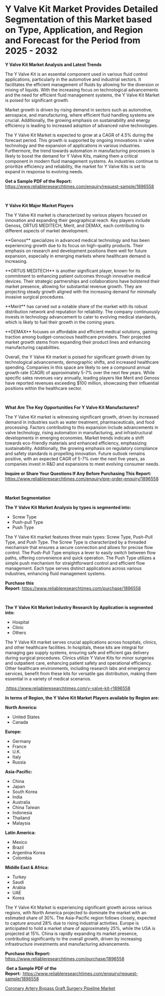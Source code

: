<p><h1>Y Valve Kit Market Provides Detailed Segmentation of this Market based on Type, Application, and Region and Forecast for the Period from 2025 - 2032</h1></p><p><strong>Y Valve Kit Market Analysis and Latest Trends</strong></p>
<p><p>The Y Valve Kit is an essential component used in various fluid control applications, particularly in the automotive and industrial sectors. It facilitates the efficient management of fluids by allowing for the diversion or mixing of liquids. With the increasing focus on technological advancements and the need for efficient fluid management systems, the Y Valve Kit Market is poised for significant growth.</p><p>Market growth is driven by rising demand in sectors such as automotive, aerospace, and manufacturing, where efficient fluid handling systems are crucial. Additionally, the growing emphasis on sustainability and energy efficiency is leading to increased adoption of advanced valve technologies.</p><p>The Y Valve Kit Market is expected to grow at a CAGR of 4.5% during the forecast period. This growth is supported by ongoing innovations in valve technology and the expansion of applications in various industries. Furthermore, the trend towards automation in manufacturing processes is likely to boost the demand for Y Valve Kits, making them a critical component in modern fluid management systems. As industries continue to prioritize efficiency and reliability, the market for Y Valve Kits is set to expand in response to evolving needs.</p></p>
<p><strong>Get a Sample PDF of the Report:&nbsp;</strong> <a href="https://www.reliableresearchtimes.com/enquiry/request-sample/1896558?utm_campaign=3044&utm_medium=2&utm_source=Github&utm_content=ia&utm_term=05032025&utm_id=y-valve-kit">https://www.reliableresearchtimes.com/enquiry/request-sample/1896558</a></p>
<p>&nbsp;</p>
<p><strong>Y Valve Kit Major Market Players</strong></p>
<p><p>The Y Valve Kit market is characterized by various players focused on innovation and expanding their geographical reach. Key players include Genoss, ORTUS MEDITECH, Merit, and DEMAX, each contributing to different aspects of market development.</p><p>**Genoss** specializes in advanced medical technology and has been experiencing growth due to its focus on high-quality products. Their emphasis on research and development positions them well for future expansion, especially in emerging markets where healthcare demand is increasing.</p><p>**ORTUS MEDITECH** is another significant player, known for its commitment to enhancing patient outcomes through innovative medical devices. Their strategic partnerships and collaborations have bolstered their market presence, allowing for substantial revenue growth. They are projecting steady growth aligned with the increasing demand for minimally invasive surgical procedures.</p><p>**Merit** has carved out a notable share of the market with its robust distribution network and reputation for reliability. The company continuously invests in technology advancement to cater to evolving medical standards, which is likely to fuel their growth in the coming years.</p><p>**DEMAX** focuses on affordable and efficient medical solutions, gaining traction among budget-conscious healthcare providers. Their projected market growth stems from expanding their product lines and enhancing manufacturing capabilities.</p><p>Overall, the Y Valve Kit market is poised for significant growth driven by technological advancements, demographic shifts, and increased healthcare spending. Companies in this space are likely to see a compound annual growth rate (CAGR) of approximately 5-7% over the next few years. While specific sales revenues vary annually, leading players like Merit and Genoss have reported revenues exceeding $100 million, showcasing their influential positions within the healthcare sector.</p></p>
<p>&nbsp;</p>
<p><strong>What Are The Key Opportunities For Y Valve Kit Manufacturers?</strong></p>
<p><p>The Y Valve Kit market is witnessing significant growth, driven by increased demand in industries such as water treatment, pharmaceuticals, and food processing. Factors contributing to this expansion include advancements in valve technology, rising automation in manufacturing, and infrastructural developments in emerging economies. Market trends indicate a shift towards eco-friendly materials and enhanced efficiency, emphasizing sustainability. Additionally, the growing emphasis on regulatory compliance and safety standards is propelling innovation. Future outlook remains positive, with an expected CAGR of 5-7% over the next five years, as companies invest in R&D and expansions to meet evolving consumer needs.</p></p>
<p><strong>Inquire or Share Your Questions If Any Before Purchasing This Report:</strong> <a href="https://www.reliableresearchtimes.com/enquiry/pre-order-enquiry/1896558?utm_campaign=3044&utm_medium=2&utm_source=Github&utm_content=ia&utm_term=05032025&utm_id=y-valve-kit">https://www.reliableresearchtimes.com/enquiry/pre-order-enquiry/1896558</a></p>
<p>&nbsp;</p>
<p><strong>Market Segmentation</strong></p>
<p><strong>The Y Valve Kit Market Analysis by types is segmented into:</strong></p>
<p><ul><li>Screw Type</li><li>Push-pull Type</li><li>Push Type</li></ul></p>
<p><p>The Y Valve Kit market features three main types: Screw Type, Push-Pull Type, and Push Type. The Screw Type is characterized by a threaded mechanism that ensures a secure connection and allows for precise flow control. The Push-Pull Type employs a lever to easily switch between flow paths, offering convenience and quick operation. The Push Type utilizes a simple push mechanism for straightforward control and efficient flow management. Each type serves distinct applications across various industries, enhancing fluid management systems.</p></p>
<p><strong>Purchase this Report:&nbsp;</strong><a href="https://www.reliableresearchtimes.com/purchase/1896558?utm_campaign=3044&utm_medium=2&utm_source=Github&utm_content=ia&utm_term=05032025&utm_id=y-valve-kit">https://www.reliableresearchtimes.com/purchase/1896558</a></p>
<p>&nbsp;</p>
<p><strong>The Y Valve Kit Market Industry Research by Application is segmented into:</strong></p>
<p><ul><li>Hospital</li><li>Clinic</li><li>Others</li></ul></p>
<p><p>The Y Valve Kit market serves crucial applications across hospitals, clinics, and other healthcare facilities. In hospitals, these kits are integral for managing gas supply systems, ensuring safe and efficient gas delivery during surgical procedures. Clinics utilize Y Valve Kits for minor surgeries and outpatient care, enhancing patient safety and operational efficiency. Other healthcare environments, including research labs and emergency services, benefit from these kits for versatile gas distribution, making them essential in a variety of medical scenarios.</p></p>
<p><a href="https://www.reliableresearchtimes.com/y-valve-kit-r1896558?utm_campaign=3044&utm_medium=2&utm_source=Github&utm_content=ia&utm_term=05032025&utm_id=y-valve-kit">&nbsp;https://www.reliableresearchtimes.com/y-valve-kit-r1896558</a></p>
<p><strong>In terms of Region, the Y Valve Kit Market Players available by Region are:</strong></p>
<p>
    <p> <strong> North America: </strong>
        <ul>
            <li>United States</li>
            <li>Canada</li>
        </ul>
        </p> 
    <p> <strong> Europe: </strong>
        <ul>
            <li>Germany</li>
            <li>France</li>
            <li>U.K.</li>
            <li>Italy</li>
            <li>Russia</li>
        </ul>
        </p> 
    <p> <strong> Asia-Pacific: </strong>
        <ul>
            <li>China</li>
            <li>Japan</li>
            <li>South Korea</li>
            <li>India</li>
            <li>Australia</li>
            <li>China Taiwan</li>
            <li>Indonesia</li>
            <li>Thailand</li>
            <li>Malaysia</li>
        </ul>
        </p> 
    <p> <strong> Latin America: </strong>
        <ul>
            <li>Mexico</li>
            <li>Brazil</li>
            <li>Argentina Korea</li>
            <li>Colombia</li>
        </ul>
        </p> 
    <p> <strong> Middle East & Africa: </strong>
        <ul>
            <li>Turkey</li>
            <li>Saudi</li>
            <li>Arabia</li>
            <li>UAE</li>
            <li>Korea</li>
        </ul>
    </p>
    </p>
<p><p>The Y Valve Kit Market is experiencing significant growth across various regions, with North America projected to dominate the market with an estimated share of 30%. The Asia-Pacific region follows closely, expected to capture around 28% due to rising industrial activities. Europe is anticipated to hold a market share of approximately 25%, while the USA is projected at 15%. China is rapidly expanding its market presence, contributing significantly to the overall growth, driven by increasing infrastructure investments and manufacturing advancements.</p></p>
<p><strong>Purchase this Report: </strong><a href="https://www.reliableresearchtimes.com/purchase/1896558?utm_campaign=3044&utm_medium=2&utm_source=Github&utm_content=ia&utm_term=05032025&utm_id=y-valve-kit">https://www.reliableresearchtimes.com/purchase/1896558</a></p>
<p>&nbsp;<strong>Get a Sample PDF of the Report:&nbsp;&nbsp;</strong><a href="https://www.reliableresearchtimes.com/enquiry/request-sample/1896558?utm_campaign=3044&utm_medium=2&utm_source=Github&utm_content=ia&utm_term=05032025&utm_id=y-valve-kit">https://www.reliableresearchtimes.com/enquiry/request-sample/1896558</a></p>
<p><strong></strong></p>
<p><p><a href="https://github.com/kaqiewan/Market-Research-Report-List-1/blob/main/coronary-artery-bypass-graft-surgery-pipeline-market.md?utm_campaign=3044&utm_medium=2&utm_source=Github&utm_content=ia&utm_term=05032025&utm_id=y-valve-kit">Coronary Artery Bypass Graft Surgery Pipeline Market</a></p></p>
